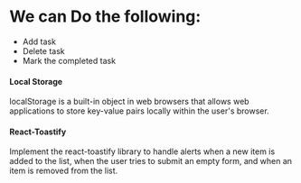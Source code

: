 # We can Do the following:

- Add task
- Delete task
- Mark the completed task

#### Local Storage

localStorage is a built-in object in web browsers that allows web applications to store key-value pairs locally within the user's browser.

#### React-Toastify

Implement the react-toastify library to handle alerts when a new item is added to the list, when the user tries to submit an empty form, and when an item is removed from the list.
